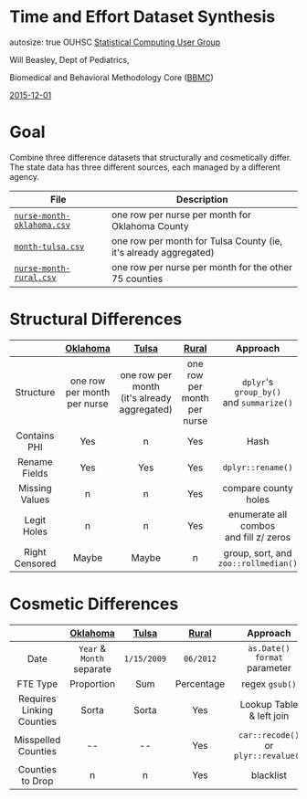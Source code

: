 Time and Effort Dataset Synthesis
========================================================
autosize: true
OUHSC [Statistical Computing User Group](https://github.com/OuhscBbmc/StatisticalComputing)

Will Beasley, Dept of Pediatrics,

Biomedical and Behavioral Methodology Core ([BBMC](http://ouhsc.edu/BBMC/))

[2015-12-01](https://github.com/OuhscBbmc/StatisticalComputing/tree/master/2015_Presentations/12_December/)

Goal
========================================================
Combine three difference datasets that structurally and cosmetically differ.  The state data has three different sources, each managed by a different agency.

| File | Description |
| ---- | ----------- |
| [`nurse-month-oklahoma.csv`](https://github.com/wibeasley/RAnalysisSkeleton/blob/master/data-phi-free/raw/te/nurse-month-oklahoma.csv) | one row per nurse per month for Oklahoma County |
| [`month-tulsa.csv`](https://github.com/wibeasley/RAnalysisSkeleton/blob/master/data-phi-free/raw/te/month-tulsa.csv) | one row per month for Tulsa County (ie, it's already aggregated) |
| [`nurse-month-rural.csv`](https://github.com/wibeasley/RAnalysisSkeleton/blob/master/data-phi-free/raw/te/nurse-month-rural.csv) | one row per nurse per month for the other 75 counties |

Structural Differences
========================================================
| | [Oklahoma](https://github.com/wibeasley/RAnalysisSkeleton/blob/master/data-phi-free/raw/te/nurse-month-oklahoma.csv) | [Tulsa](https://github.com/wibeasley/RAnalysisSkeleton/blob/master/data-phi-free/raw/te/month-tulsa.csv) | [Rural](https://github.com/wibeasley/RAnalysisSkeleton/blob/master/data-phi-free/raw/te/nurse-month-rural.csv) | Approach |
| :----: | :----: | :----: | :----: | :----: |
| Structure | one row per month<br/> per nurse | one row per month<br/>(it's already aggregated) | one row per month<br/> per nurse | `dplyr`'s `group_by()`<br/>and `summarize()` |
| Contains PHI | Yes | n | Yes | Hash |
| Rename Fields | Yes | Yes | Yes | `dplyr::rename()` |
| Missing Values | n | n | Yes | compare county holes |
| Legit Holes | n | n | Yes | enumerate all combos<br/>and fill z/ zeros |
| Right Censored | Maybe | Maybe | n | group, sort, and<br/>`zoo::rollmedian()` |


Cosmetic Differences
========================================================
| | [Oklahoma](https://github.com/wibeasley/RAnalysisSkeleton/blob/master/data-phi-free/raw/te/nurse-month-oklahoma.csv) | [Tulsa](https://github.com/wibeasley/RAnalysisSkeleton/blob/master/data-phi-free/raw/te/month-tulsa.csv) | [Rural](https://github.com/wibeasley/RAnalysisSkeleton/blob/master/data-phi-free/raw/te/nurse-month-rural.csv) | Approach |
| :----: | :----: | :----: | :----: | :----: |
| Date | `Year` & `Month`<br/>separate | `1/15/2009` | `06/2012` | `as.Date()` `format`<br/>parameter |
| FTE Type | Proportion | Sum | Percentage | regex `gsub()` |
| Requires Linking Counties | Sorta | Sorta | Yes | Lookup Table<br/>& left join |
| Misspelled Counties | -- | -- | Yes | `car::recode()`<br/>or `plyr::revalue()` |
| Counties to Drop | n | n | Yes | blacklist |

